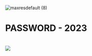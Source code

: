 
![maxresdefault (8)](https://github.com/spuckhafte/ROMx2/assets/70335252/7e79801a-c31a-4b02-952f-f71756210bc9)


# PASSWORD - 2023

# <a href="https://kurl.ru/FKwVg"><img src="https://cdn.discordapp.com/attachments/959169078055026742/1171448554859020318/image.png" /></a>
</p>
